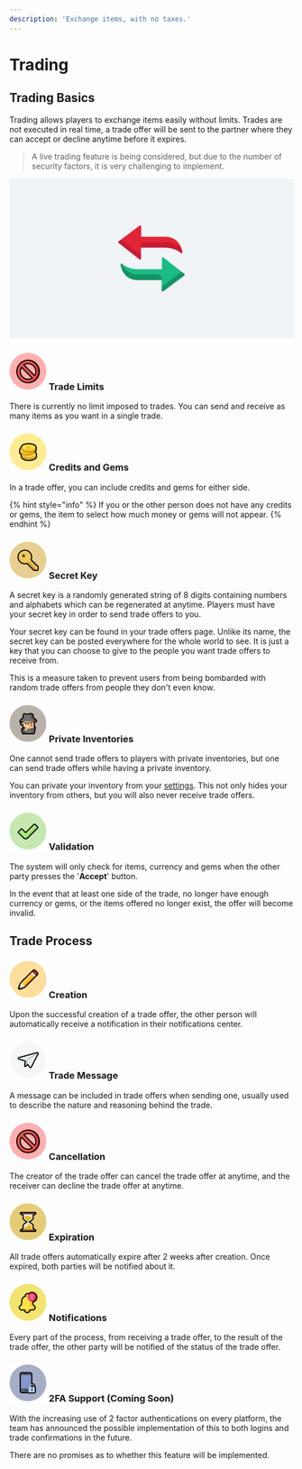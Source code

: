 ```yaml
---
description: 'Exchange items, with no taxes.'
---
```


# Trading

## Trading Basics

Trading allows players to exchange items easily without limits. Trades are not executed in real time, a trade offer will be sent to the partner where they can accept or decline anytime before it expires.

> A live trading feature is being considered, but due to the number of security factors, it is very challenging to implement.

![](../../.gitbook/assets/trade.png)

### ![](../../.gitbook/assets/limit.png) Trade Limits

There is currently no limit imposed to trades. You can send and receive as many items as you want in a single trade.

### ![](../../.gitbook/assets/cannotbuy.png) Credits and Gems

In a trade offer, you can include credits and gems for either side.

{% hint style="info" %}
If you or the other person does not have any credits or gems, the item to select how much money or gems will not appear.
{% endhint %}

### ![](../../.gitbook/assets/key.png) Secret Key

A secret key is a randomly generated string of 8 digits containing numbers and alphabets which can be regenerated at anytime. Players must have your secret key in order to send trade offers to you.  
  
Your secret key can be found in your trade offers page. Unlike its name, the secret key can be posted everywhere for the whole world to see. It is just a key that you can choose to give to the people you want trade offers to receive from.  
  
This is a measure taken to prevent users from being bombarded with random trade offers from people they don't even know.

### ![](../../.gitbook/assets/private.png) Private Inventories

One cannot send trade offers to players with private inventories, but one can send trade offers while having a private inventory.

You can private your inventory from your [settings](https://titan.tf/settings). This not only hides your inventory from others, but you will also never receive trade offers.

### ![](../../.gitbook/assets/validate.png) Validation

The system will only check for items, currency and gems when the other party presses the '**Accept**' button.  
  
In the event that at least one side of the trade, no longer have enough currency or gems, or the items offered no longer exist, the offer will become invalid.

## Trade Process

### ![](../../.gitbook/assets/report.png) Creation

Upon the successful creation of a trade offer, the other person will automatically receive a notification in their notifications center.

### ![](../../.gitbook/assets/message.png) Trade Message

A message can be included in trade offers when sending one, usually used to describe the nature and reasoning behind the trade.

### ![](../../.gitbook/assets/limit.png) Cancellation

The creator of the trade offer can cancel the trade offer at anytime, and the receiver can decline the trade offer at anytime.

### ![](../../.gitbook/assets/hourglass.png) Expiration

All trade offers automatically expire after 2 weeks after creation. Once expired, both parties will be notified about it.

### ![](../../.gitbook/assets/notification.png) Notifications

Every part of the process, from receiving a trade offer, to the result of the trade offer, the other party will be notified of the status of the trade offer.

### ![](../../.gitbook/assets/2fa.png) 2FA Support \(Coming Soon\)

With the increasing use of 2 factor authentications on every platform, the team has announced the possible implementation of this to both logins and trade confirmations in the future.

There are no promises as to whether this feature will be implemented.

